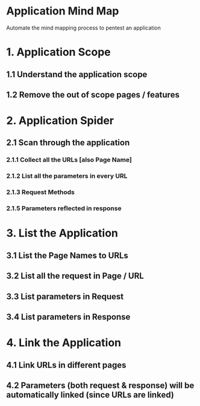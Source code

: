 # Application Mind Map
Automate the mind mapping process to pentest an application 

# 1. Application Scope
## 1.1 Understand the application scope

## 1.2 Remove the out of scope pages / features 

# 2. Application Spider

## 2.1 Scan through the application
### 2.1.1 Collect all the URLs [also Page Name]
### 2.1.2 List all the parameters in every URL
### 2.1.3 Request Methods 
### 2.1.5 Parameters reflected in response

# 3. List the Application
## 3.1 List the Page Names to URLs
## 3.2 List all the request in Page / URL
## 3.3 List parameters in Request 
## 3.4 List parameters in Response 

# 4. Link the Application
## 4.1 Link URLs in different pages
## 4.2 Parameters (both request & response) will be automatically linked (since URLs are linked)
